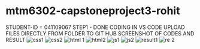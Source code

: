 # mtm6302-capstoneproject3-rohit
STUDENT-ID = 041109067
STEP1 - DONE CODING IN VS CODE 
UPLOAD FILES DIRECTLY FROM FOLDER TO GIT HUB
SCREENSHOT OF CODES AND RESULT
![css1](https://github.com/user-attachments/assets/a0cce816-ec2b-4d2c-a151-2ecf5fa9d305)
![css2](https://github.com/user-attachments/assets/339bba2f-ce17-43c5-a808-b51596bf4985)
![html 1](https://github.com/user-attachments/assets/ff0394d4-b03b-4477-b07c-7fa575a751c9)
![html2](https://github.com/user-attachments/assets/b9737fd1-bee0-430a-9325-e9cefe3a6a33)
![js1](https://github.com/user-attachments/assets/22cbfa2b-9112-4917-b6bb-300359cc5c95)
![js2](https://github.com/user-attachments/assets/bb24ed66-b09b-4633-b495-0c2c813d7386)
![result1](https://github.com/user-attachments/assets/a262d74b-09b1-4c47-afa6-6d73f1dbf5d5)
![re 2](https://github.com/user-attachments/assets/25bb3713-d2dc-45bd-9503-21e07d93bc66)





